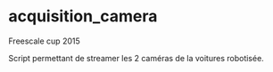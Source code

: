 # acquisition_camera
Freescale cup 2015

Script permettant de streamer les 2 caméras de la voitures robotisée. 

